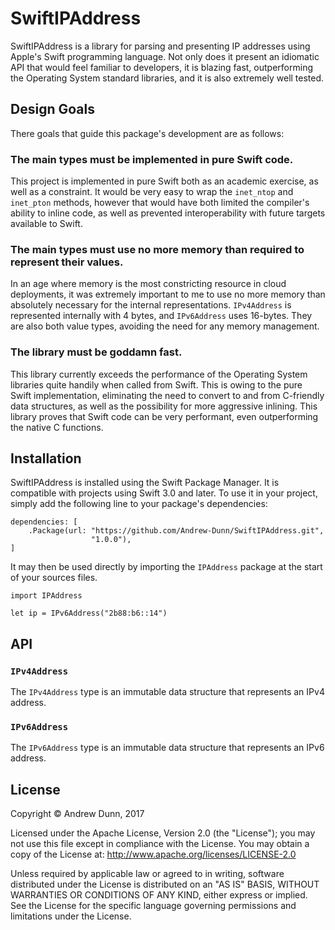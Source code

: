 # SwiftIPAddress

SwiftIPAddress is a library for parsing and presenting IP addresses using Apple's Swift
programming language. Not only does it present an idiomatic API that would feel familiar 
to developers, it is blazing fast, outperforming the Operating System standard libraries,
and it is also extremely well tested.

## Design Goals

There goals that guide this package's development are as follows:

### The main types must be implemented in pure Swift code.

This project is implemented in pure Swift both as an academic exercise, as well as a
constraint. It would be very easy to wrap the `inet_ntop` and `inet_pton` methods, however
that would have both limited the compiler's ability to inline code, as well as prevented
interoperability with future targets available to Swift.

### The main types must use no more memory than required to represent their values.

In an age where memory is the most constricting resource in cloud deployments, it was
extremely important to me to use no more memory than absolutely necessary for the
internal representations. `IPv4Address` is represented internally with 4 bytes, and
`IPv6Address` uses 16-bytes. They are also both value types, avoiding the need for any
memory management.

### The library must be goddamn fast.

This library currently exceeds the performance of the Operating System libraries quite
handily when called from Swift. This is owing to the pure Swift implementation,
eliminating the need to convert to and from C-friendly data structures, as well as the
possibility for more aggressive inlining. This library proves that Swift code can be very
performant, even outperforming the native C functions.

## Installation

SwiftIPAddress is installed using the Swift Package Manager. It is compatible with
projects using Swift 3.0 and later. To use it in your project, simply add the following
line to your package's dependencies:

    dependencies: [
        .Package(url: "https://github.com/Andrew-Dunn/SwiftIPAddress.git",
                      "1.0.0"),
    ]

It may then be used directly by importing the `IPAddress` package at the start of your
sources files.

    import IPAddress
    
    let ip = IPv6Address("2b88:b6::14")

## API

### `IPv4Address`

The `IPv4Address` type is an immutable data structure that represents an IPv4 address.

### `IPv6Address`

The `IPv6Address` type is an immutable data structure that represents an IPv6 address.

## License

Copyright © Andrew Dunn, 2017

Licensed under the Apache License, Version 2.0 (the "License");
you may not use this file except in compliance with the License.
You may obtain a copy of the License at: http://www.apache.org/licenses/LICENSE-2.0

Unless required by applicable law or agreed to in writing, software
distributed under the License is distributed on an "AS IS" BASIS,
WITHOUT WARRANTIES OR CONDITIONS OF ANY KIND, either express or implied.
See the License for the specific language governing permissions and
limitations under the License.
